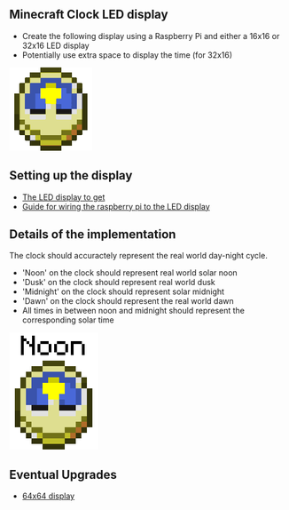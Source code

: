 ## Minecraft Clock LED display

- Create the following display using a Raspberry Pi and either a 16x16 or 32x16 LED display
- Potentially use extra space to display the time (for 32x16)

![clock](assets/minecraft-clock.gif)

## Setting up the display
- [The LED display to get](https://www.adafruit.com/product/420)
- [Guide for wiring the raspberry pi to the LED display](https://github.com/hzeller/rpi-rgb-led-matrix/blob/master/wiring.md)


## Details of the implementation
The clock should accuractely represent the real world day-night cycle. 

- 'Noon' on the clock should represent real world solar noon
- 'Dusk' on the clock should represent real world dusk
- 'Midnight' on the clock should represent solar midnight
- 'Dawn' on the clock should represent the real world dawn
- All times in between noon and midnight should represent the corresponding solar time

![clock cycles](assets/minecraft-clock-cycles.gif)



## Eventual Upgrades
- [64x64 display](https://www.sparkfun.com/products/14824)
